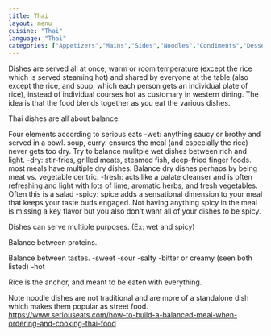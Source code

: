 ```yaml
---
title: Thai
layout: menu
cuisine: "Thai"
language: "Thai"
categories: ["Appetizers","Mains","Sides","Noodles","Condiments","Desserts", "Drinks"]
---
```

Dishes are served all at once, warm or room temperature (except the rice which is served steaming hot) and shared by everyone at the table (also except the rice, and soup, which each person gets an individual plate of rice), instead of individual courses hot as customary in western dining. The idea is that the food blends together as you eat the various dishes.

Thai dishes are all about balance. 

Four elements according to serious eats
-wet: anything saucy or brothy and served in a bowl. soup, curry. ensures the meal (and especially the rice) never gets too dry. Try to balance mulitple wet dishes between rich and light.
-dry: stir-fries, grilled meats, steamed fish, deep-fried finger foods. most meals have multiple dry dishes. Balance dry dishes perhaps by being meat vs. vegetable centric.
-fresh: acts like a palate cleanser and is often refreshing and light with lots of lime, aromatic herbs, and fresh vegetables. Often this is a salad
-spicy: spice adds a sensational dimension to your meal that keeps your taste buds engaged. Not having anything spicy in the meal is missing a key flavor but you also don't want all of your dishes to be spicy.

Dishes can serve multiple purposes. (Ex: wet and spicy)

Balance between proteins.

Balance between tastes.
-sweet
-sour
-salty
-bitter or creamy (seen both listed)
-hot

Rice is the anchor, and meant to be eaten with everything. 

Note noodle dishes are not traditional and are more of a standalone dish which makes them popular as street food.
https://www.seriouseats.com/how-to-build-a-balanced-meal-when-ordering-and-cooking-thai-food

